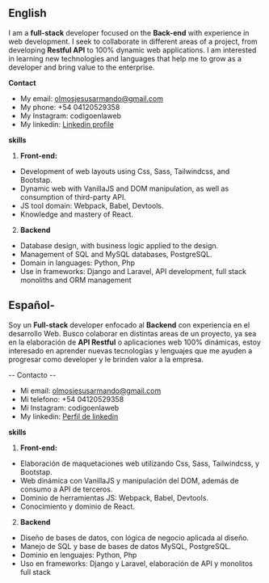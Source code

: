 ## English

I am a  **full-stack** developer focused on the **Back-end**  with experience in web development. I seek to collaborate in different areas of a project, from developing **Restful API** to 100% dynamic web applications. I am interested in learning new technologies and languages that help me to grow as a developer and bring value to the enterprise.

**Contact**

 - My email: olmosjesusarmando@gmail.com
 - My phone: +54 04120529358
 - My Instagram: codigoenlaweb
 - My linkedin: [Linkedin profile](https://www.linkedin.com/in/jesus-armando-olmos-olmos-607748228/)

**skills**

 1. **Front-end:**

- Development of web layouts using Css, Sass, Tailwindcss, and Bootstap.
- Dynamic web with VanillaJS and DOM manipulation, as well as consumption of third-party API.
- JS tool domain: Webpack, Babel, Devtools.
- Knowledge and mastery of React.
2. **Backend**
- Database design, with business logic applied to the design.
- Management of SQL and MySQL databases, PostgreSQL.
- Domain in languages: Python, Php
- Use in frameworks: Django and Laravel, API development, full stack monoliths and ORM management

## Español-

Soy un **Full-stack** developer enfocado al **Backend** con experiencia en el desarrollo Web. Busco colaborar en distintas areas de un proyecto, ya sea en la elaboración de **API Restful** o aplicaciones web 100% dinámicas, estoy interesado en aprender nuevas tecnologías y lenguajes que me ayuden a progresar como developer y le brinden valor a la empresa.

-- Contacto --
- Mi email: olmosjesusarmando@gmail.com
- Mi telefono: +54 04120529358
- Mi Instagram: codigoenlaweb
- My linkedin: [Perfil de linkedin](https://www.linkedin.com/in/jesus-armando-olmos-olmos-607748228/)

**skills**
 1. **Front-end:**
- Elaboración de maquetaciones web utilizando Css, Sass, Tailwindcss, y Bootstap.
- Web dinámica con VanillaJS y manipulación del DOM, además de consumo a API de terceros.
- Dominio de herramientas JS: Webpack, Babel, Devtools.
- Conocimiento y dominio de React.
2. **Backend**
- Diseño de bases de datos, con lógica de negocio aplicada al diseño.
- Manejo de SQL y base de bases de datos MySQL, PostgreSQL.
- Dominio en lenguajes: Python, Php
- Uso en frameworks: Django y Laravel, elaboración de API y monolitos full stack

